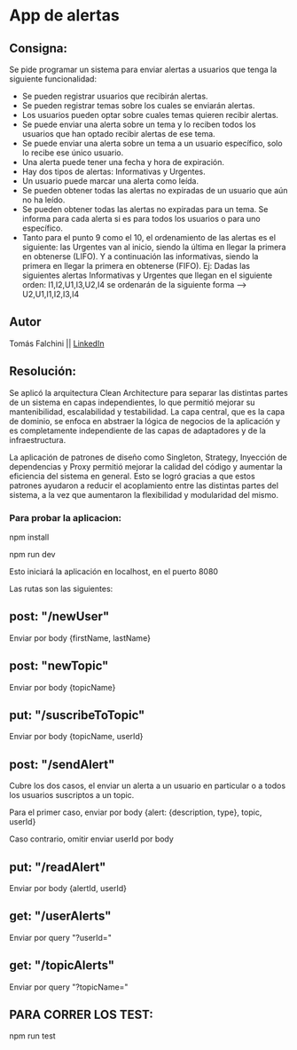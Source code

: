# App de alertas

## Consigna:

Se pide programar un sistema para enviar alertas a usuarios que tenga la siguiente funcionalidad:

- Se pueden registrar usuarios que recibirán alertas.
- Se pueden registrar temas sobre los cuales se enviarán alertas.
- Los usuarios pueden optar sobre cuales temas quieren recibir alertas.
- Se puede enviar una alerta sobre un tema y lo reciben todos los usuarios que han optado recibir alertas de ese tema.
- Se puede enviar una alerta sobre un tema a un usuario específico, solo lo recibe ese único usuario.
- Una alerta puede tener una fecha y hora de expiración.
- Hay dos tipos de alertas: Informativas y Urgentes.
- Un usuario puede marcar una alerta como leída.
- Se pueden obtener todas las alertas no expiradas de un usuario que aún no ha leído.
- Se pueden obtener todas las alertas no expiradas para un tema. Se informa para cada alerta si es para todos los usuarios o para uno específico.
- Tanto para el punto 9 como el 10, el ordenamiento de las alertas es el siguiente: las Urgentes van al inicio, siendo la última en llegar la primera en obtenerse (LIFO). Y a continuación las informativas, siendo la primera en llegar la primera en obtenerse (FIFO). Ej: Dadas las siguientes alertas Informativas y Urgentes que llegan en el siguiente orden: I1,I2,U1,I3,U2,I4 se ordenarán de la siguiente forma --> U2,U1,I1,I2,I3,I4

## Autor

Tomás Falchini || [LinkedIn](https://www.linkedin.com/in/tomasfalchini/)

## Resolución:

Se aplicó la arquitectura Clean Architecture para separar las distintas partes de un sistema en capas independientes, lo que permitió mejorar su mantenibilidad, escalabilidad y testabilidad. La capa central, que es la capa de dominio, se enfoca en abstraer la lógica de negocios de la aplicación y es completamente independiente de las capas de adaptadores y de la infraestructura.

La aplicación de patrones de diseño como Singleton, Strategy, Inyección de dependencias y Proxy permitió mejorar la calidad del código y aumentar la eficiencia del sistema en general. Esto se logró gracias a que estos patrones ayudaron a reducir el acoplamiento entre las distintas partes del sistema, a la vez que aumentaron la flexibilidad y modularidad del mismo.

### Para probar la aplicacion:

npm install

npm run dev

Esto iniciará la aplicación en localhost, en el puerto 8080

Las rutas son las siguientes:

## post: "/newUser"

Enviar por body {firstName, lastName}

## post: "newTopic"

Enviar por body {topicName}

## put: "/suscribeToTopic"

Enviar por body {topicName, userId}

## post: "/sendAlert"

Cubre los dos casos, el enviar un alerta a un usuario en particular o a todos los usuarios suscriptos a un topic.

Para el primer caso, enviar por body {alert: {description, type}, topic, userId}

Caso contrario, omitir enviar userId por body

## put: "/readAlert"

Enviar por body {alertId, userId}

## get: "/userAlerts"

Enviar por query "?userId="

## get: "/topicAlerts"

Enviar por query "?topicName="

## PARA CORRER LOS TEST:

npm run test
